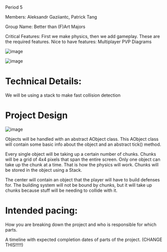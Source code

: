 Period 5

Members: Aleksandr Gaziiantc, Patrick Tang

Group Name: Better than (F)Art Majors 






Critical Features: First we make physics, then we add gameplay. These are the required features. 
Nice to have features: Multiplayer PVP
Diagrams

![image](https://github.com/user-attachments/assets/fac54002-5361-4e1d-870a-b6f93a9b8bba)

![image](https://github.com/user-attachments/assets/8e04842d-cfc0-4bd4-bd7b-a00c691fcfd7)



# Technical Details:

We will be using a stack to make fast collision detection

# Project Design

![image](https://github.com/user-attachments/assets/39f1c8c4-cb6a-4cb7-8e36-9629b4a913b1)


Objects will be handled with an abstract AObject class. This AObject class will contain some basic info about the object and an abstract tick() method. 

Every single object will be taking up a certain number of chunks. Chunks will be a grid of 4x4 pixels that span the entire screen. Only one object can take up the chunk at a time. That is how the physics will work. Chunks will be stored in the object using a Stack.

The center will contain an object that the player will have to build defenses for. The building system will not be bound by chunks, but it will take up chunks because stuff will be needing to collide with it.


    
# Intended pacing:

How you are breaking down the project and who is responsible for which parts.

A timeline with expected completion dates of parts of the project. (CHANGE THIS!!!!!)


